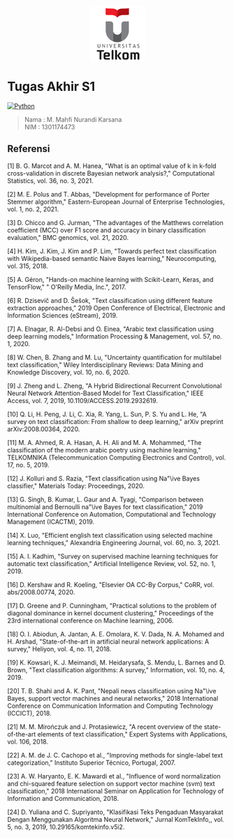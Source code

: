 <p align="center">
  <img src="https://raw.githubusercontent.com/linkv12/TugasAkhirS1_1301174473/d8a21084351a5ad3b19d54d12d746aa70acf8b91/universitastelkom.png" width="25%" height="25%" />
</p>

# Tugas Akhir S1

[![Python]](https://www.python.org "Python")

> Nama : M. Mahfi Nurandi Karsana \
> NIM  : 1301174473

## Referensi
<a id="1">[1]</a> B. G. Marcot and A. M. Hanea, "What is an optimal value of k in k-fold cross-validation in discrete Bayesian network analysis?," Computational Statistics, vol. 36, no. 3, 2021.

<a id="2">[2]</a> M. E. Polus and T. Abbas, "Development for performance of Porter Stemmer algorithm," Eastern-European Journal of Enterprise Technologies, vol. 1, no. 2, 2021.

<a id="3">[3]</a> D. Chicco and G. Jurman, "The advantages of the Matthews correlation coefficient (MCC) over F1 score and accuracy in binary classification evaluation," BMC genomics, vol. 21, 2020.

<a id="4">[4]</a> H. Kim, J. Kim, J. Kim and P. Lim, "Towards perfect text classification with Wikipedia-based semantic Naive Bayes learning," Neurocomputing, vol. 315, 2018.

<a id="5">[5]</a> A. Géron, "Hands-on machine learning with Scikit-Learn, Keras, and TensorFlow," " O'Reilly Media, Inc.", 2017.

<a id="6">[6]</a> R. Dzisevič and D. Šešok, "Text classification using different feature extraction approaches," 2019 Open Conference of Electrical, Electronic and Information Sciences (eStream), 2019.

<a id="7">[7]</a> A. Elnagar, R. Al-Debsi and O. Einea, "Arabic text classification using deep learning models," Information Processing & Management, vol. 57, no. 1, 2020.

<a id="8">[8]</a> W. Chen, B. Zhang and M. Lu, "Uncertainty quantification for multilabel text classification," Wiley Interdisciplinary Reviews: Data Mining and Knowledge Discovery, vol. 10, no. 6, 2020.

<a id="9">[9]</a> J. Zheng and L. Zheng, "A Hybrid Bidirectional Recurrent Convolutional Neural Network Attention-Based Model for Text Classification," IEEE Access, vol. 7, 2019, 10.1109/ACCESS.2019.2932619.

<a id="10">[10]</a> Q. Li, H. Peng, J. Li, C. Xia, R. Yang, L. Sun, P. S. Yu and L. He, "A survey on text classification: From shallow to deep learning," arXiv preprint arXiv:2008.00364, 2020.

<a id="11">[11]</a> M. A. Ahmed, R. A. Hasan, A. H. Ali and M. A. Mohammed, "The classification of the modern arabic poetry using machine learning," TELKOMNIKA (Telecommunication Computing Electronics and Control), vol. 17, no. 5, 2019.

<a id="12">[12]</a> J. Kolluri and S. Razia, "Text classification using Na\"\ive Bayes classifier," Materials Today: Proceedings, 2020.

<a id="13">[13]</a> G. Singh, B. Kumar, L. Gaur and A. Tyagi, "Comparison between multinomial and Bernoulli na\"\ive Bayes for text classification," 2019 International Conference on Automation, Computational and Technology Management (ICACTM), 2019.

<a id="14">[14]</a> X. Luo, "Efficient english text classification using selected machine learning techniques," Alexandria Engineering Journal, 
vol. 60, no. 3, 2021.

<a id="15">[15]</a> A. I. Kadhim, "Survey on supervised machine learning techniques for automatic text classification," Artificial Intelligence 
Review, vol. 52, no. 1, 2019.

<a id="16">[16]</a> D. Kershaw and R. Koeling, "Elsevier OA CC-By Corpus," CoRR, vol. abs/2008.00774, 2020.

<a id="17">[17]</a> D. Greene and P. Cunningham, "Practical solutions to the problem of diagonal dominance in kernel document clustering," Proceedings of the 23rd international conference on Machine learning, 2006.

<a id="18">[18]</a> O. I. Abiodun, A. Jantan, A. E. Omolara, K. V. Dada, N. A. Mohamed and H. Arshad, "State-of-the-art in artificial neural network applications: A survey," Heliyon, vol. 4, no. 11, 2018.

<a id="19">[19]</a> K. Kowsari, K. J. Meimandi, M. Heidarysafa, S. Mendu, L. Barnes and D. Brown, "Text classification algorithms: A survey," Information, vol. 10, no. 4, 2019.

<a id="20">[20]</a> T. B. Shahi and A. K. Pant, "Nepali news classification using Na\"\ive Bayes, support vector machines and neural networks," 
2018 International Conference on Communication Information and Computing Technology (ICCICT), 2018.

<a id="21">[21]</a> M. M. Mirończuk and J. Protasiewicz, "A recent overview of the state-of-the-art elements of text classification," Expert Systems with Applications, vol. 106, 2018.

<a id="22">[22]</a> A. M. de J. C. Cachopo et al., "Improving methods for single-label text categorization," Instituto Superior Técnico, Portugal, 2007.

<a id="23">[23]</a> A. W. Haryanto, E. K. Mawardi et al., "Influence of word normalization and chi-squared feature selection on support vector machine (svm) text classification," 2018 International Seminar on Application for Technology of Information and Communication, 2018.

<a id="24">[24]</a> D. Yuliana and C. Supriyanto, "Klasifikasi Teks Pengaduan Masyarakat Dengan Menggunakan Algoritma Neural Network," Jurnal KomTekInfo,, vol. 5, no. 3, 2019, 10.29165/komtekinfo.v5i2.


<!-- ?? -->
[Python]: https://img.shields.io/badge/Python-3776AB?style=for-the-badge&labelColor=FFD43B&logoColor=3776AB&logo=python
